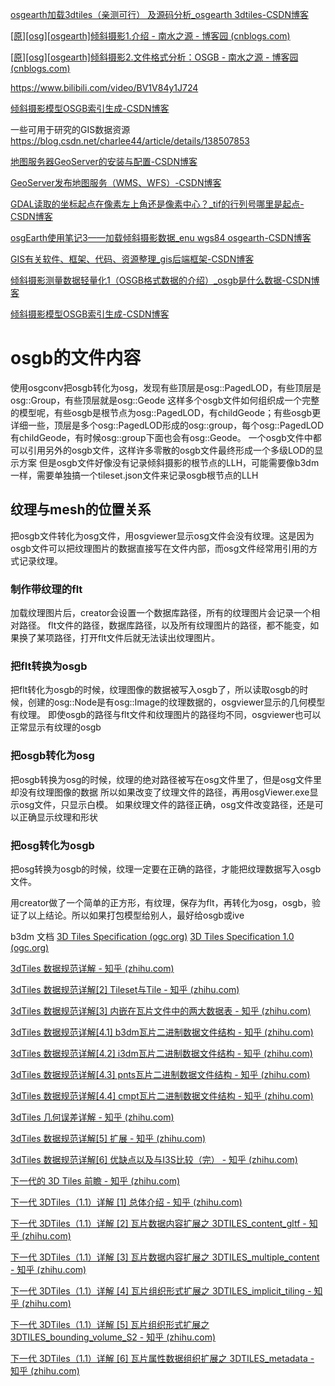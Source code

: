 [osgearth加载3dtiles（亲测可行） 及源码分析_osgearth 3dtiles-CSDN博客](https://blog.csdn.net/weixin_40133182/article/details/136457341)

[[原][osg][osgearth]倾斜摄影1.介绍 - 南水之源 - 博客园 (cnblogs.com)](https://www.cnblogs.com/lyggqm/p/8574898.html)

[[原][osg][osgearth]倾斜摄影2.文件格式分析：OSGB - 南水之源 - 博客园 (cnblogs.com)](https://www.cnblogs.com/lyggqm/p/8888310.html)

https://www.bilibili.com/video/BV1V84y1J724

[倾斜摄影模型OSGB索引生成-CSDN博客](https://blog.csdn.net/charlee44/article/details/105870601)

一些可用于研究的GIS数据资源
https://blog.csdn.net/charlee44/article/details/138507853

[地图服务器GeoServer的安装与配置-CSDN博客](https://blog.csdn.net/charlee44/article/details/135210258)

[GeoServer发布地图服务（WMS、WFS）-CSDN博客](https://blog.csdn.net/charlee44/article/details/135446206)

[GDAL读取的坐标起点在像素左上角还是像素中心？_tif的行列号哪里是起点-CSDN博客](https://blog.csdn.net/charlee44/article/details/87896215)

[osgEarth使用笔记3——加载倾斜摄影数据_enu wgs84 osgearth-CSDN博客](https://blog.csdn.net/charlee44/article/details/106311915)

[GIS有关软件、框架、代码、资源整理_gis后端框架-CSDN博客](https://blog.csdn.net/u012685544/article/details/121829596)

[倾斜摄影测量数据轻量化1（OSGB格式数据的介绍）_osgb是什么数据-CSDN博客](https://blog.csdn.net/m0_47612058/article/details/144156189)

[倾斜摄影模型OSGB索引生成-CSDN博客](https://blog.csdn.net/charlee44/article/details/105870601)
# osgb的文件内容
使用osgconv把osgb转化为osg，发现有些顶层是osg::PagedLOD，有些顶层是osg::Group，有些顶层就是osg::Geode
这样多个osgb文件如何组织成一个完整的模型呢，有些osgb是根节点为osg::PagedLOD，有childGeode；有些osgb更详细一些，顶层是多个osg::PagedLOD形成的osg::group，每个osg::PagedLOD有childGeode，有时候osg::group下面也会有osg::Geode。
一个osgb文件中都可以引用另外的osgb文件，这样许多零散的osgb文件最终形成一个多级LOD的显示方案
但是osgb文件好像没有记录倾斜摄影的根节点的LLH，可能需要像b3dm一样，需要单独搞一个tileset.json文件来记录osgb根节点的LLH
## 纹理与mesh的位置关系
把osgb文件转化为osg文件，用osgviewer显示osg文件会没有纹理。这是因为osgb文件可以把纹理图片的数据直接写在文件内部，而osg文件经常用引用的方式记录纹理。
### 制作带纹理的flt
加载纹理图片后，creator会设置一个数据库路径，所有的纹理图片会记录一个相对路径。
flt文件的路径，数据库路径，以及所有纹理图片的路径，都不能变，如果换了某项路径，打开flt文件后就无法读出纹理图片。
### 把flt转换为osgb
把flt转化为osgb的时候，纹理图像的数据被写入osgb了，所以读取osgb的时候，创建的osg::Node是有osg::Image的纹理数据的，osgviewer显示的几何模型有纹理。
即使osgb的路径与flt文件和纹理图片的路径均不同，osgviewer也可以正常显示有纹理的osgb
### 把osgb转化为osg
把osgb转换为osg的时候，纹理的绝对路径被写在osg文件里了，但是osg文件里却没有纹理图像的数据
所以如果改变了纹理文件的路径，再用osgViewer.exe显示osg文件，只显示白模。
如果纹理文件的路径正确，osg文件改变路径，还是可以正确显示纹理和形状

### 把osg转化为osgb
把osg转换为osgb的时候，纹理一定要在正确的路径，才能把纹理数据写入osgb文件。


用creator做了一个简单的正方形，有纹理，保存为flt，再转化为osg，osgb，验证了以上结论。所以如果打包模型给别人，最好给osgb或ive


b3dm
文档
[3D Tiles Specification (ogc.org)](https://docs.ogc.org/cs/22-025r4/22-025r4.html)
[3D Tiles Specification 1.0 (ogc.org)](https://docs.ogc.org/cs/18-053r2/18-053r2.html)

[3dTiles 数据规范详解 - 知乎 (zhihu.com)](https://zhuanlan.zhihu.com/p/148312375)

[3dTiles 数据规范详解[2] Tileset与Tile - 知乎 (zhihu.com)](https://zhuanlan.zhihu.com/p/151146932)

[3dTiles 数据规范详解[3] 内嵌在瓦片文件中的两大数据表 - 知乎 (zhihu.com)](https://zhuanlan.zhihu.com/p/157070339)

[3dTiles 数据规范详解[4.1] b3dm瓦片二进制数据文件结构 - 知乎 (zhihu.com)](https://zhuanlan.zhihu.com/p/158994083)

[3dTiles 数据规范详解[4.2] i3dm瓦片二进制数据文件结构 - 知乎 (zhihu.com)](https://zhuanlan.zhihu.com/p/159242106)

[3dTiles 数据规范详解[4.3] pnts瓦片二进制数据文件结构 - 知乎 (zhihu.com)](https://zhuanlan.zhihu.com/p/159244074)

[3dTiles 数据规范详解[4.4] cmpt瓦片二进制数据文件结构 - 知乎 (zhihu.com)](https://zhuanlan.zhihu.com/p/160240611)

[3dTiles 几何误差详解 - 知乎 (zhihu.com)](https://zhuanlan.zhihu.com/p/183338125)

[3dTiles 数据规范详解[5] 扩展 - 知乎 (zhihu.com)](https://zhuanlan.zhihu.com/p/382239744)

[3dTiles 数据规范详解[6] 优缺点以及与I3S比较（完） - 知乎 (zhihu.com)](https://zhuanlan.zhihu.com/p/433712284)

[下一代的 3D Tiles 前瞻 - 知乎 (zhihu.com)](https://zhuanlan.zhihu.com/p/436948925)

[下一代 3DTiles（1.1）详解 [1] 总体介绍 - 知乎 (zhihu.com)](https://zhuanlan.zhihu.com/p/459661518)

[下一代 3DTiles（1.1）详解 [2] 瓦片数据内容扩展之 3DTILES_content_gltf - 知乎 (zhihu.com)](https://zhuanlan.zhihu.com/p/459661824)

[下一代 3DTiles（1.1）详解 [3] 瓦片数据内容扩展之 3DTILES_multiple_content - 知乎 (zhihu.com)](https://zhuanlan.zhihu.com/p/459662068)

[下一代 3DTiles（1.1）详解 [4] 瓦片组织形式扩展之 3DTILES_implicit_tiling - 知乎 (zhihu.com)](https://zhuanlan.zhihu.com/p/459662414)

[下一代 3DTiles（1.1）详解 [5] 瓦片组织形式扩展之 3DTILES_bounding_volume_S2 - 知乎 (zhihu.com)](https://zhuanlan.zhihu.com/p/459663762)

[下一代 3DTiles（1.1）详解 [6] 瓦片属性数据组织扩展之 3DTILES_metadata - 知乎 (zhihu.com)](https://zhuanlan.zhihu.com/p/459663872)